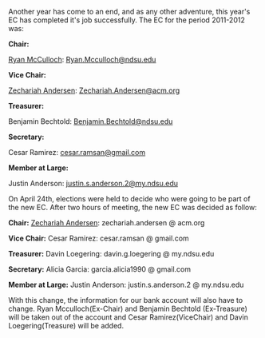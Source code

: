 Another year has come to an end, and as any other adventure, this year's EC has completed it's job successfully. The EC for the period 2011-2012 was:

<strong>Chair:</strong>

<a href="https://plus.google.com/u/0/115071961472001737686" target="_top">Ryan McCulloch</a>: Ryan.Mcculloch@ndsu.edu

<strong></strong><strong>Vice Chair:</strong>

<a href="http://www.acm.ndsu.nodak.edu/~acm_zechand">Zechariah Andersen</a>: Zechariah.Andersen@acm.org

<strong>Treasurer:</strong>

Benjamin Bechtold: Benjamin.Bechtold@ndsu.edu

<strong>Secretary:</strong>

Cesar Ramirez: cesar.ramsan@gmail.com

<strong>Member at Large:</strong>

Justin Anderson: justin.s.anderson.2@my.ndsu.edu

On April 24th, elections were held to decide who were going to be part of the new EC. After two hours of meeting, the new EC was decided as follow:

<strong>Chair:</strong>
<a href="http://www.acm.ndsu.nodak.edu/~acm_zechand">Zechariah Andersen</a>: zechariah.andersen @ acm.org

<strong>Vice Chair:</strong>
Cesar Ramirez: cesar.ramsan @ gmail.com

<strong>Treasurer:</strong>
Davin Loegering: davin.g.loegering @ my.ndsu.edu

<strong>Secretary:</strong>
Alicia Garcia: garcia.alicia1990 @ gmail.com

<strong>Member at Large:</strong>
Justin Anderson: justin.s.anderson.2 @ my.ndsu.edu

With this change, the information for our bank account will also have to change. Ryan Mcculloch(Ex-Chair) and Benjamin Bechtold (Ex-Treasure) will be taken out of the account and Cesar Ramirez(ViceChair) and Davin Loegering(Treasure) will be added.